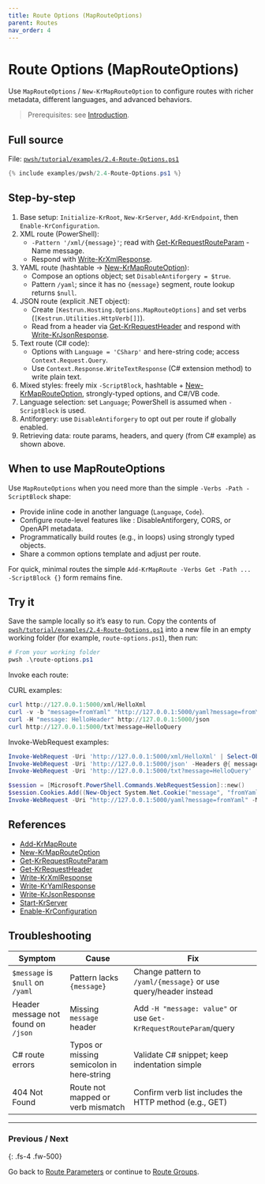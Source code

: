 ```yaml
---
title: Route Options (MapRouteOptions)
parent: Routes
nav_order: 4
---
```


# Route Options (MapRouteOptions)

Use `MapRouteOptions` / `New-KrMapRouteOption` to configure routes with richer metadata, different languages, and advanced behaviors.

> Prerequisites: see [Introduction][Introduction].

## Full source

File: [`pwsh/tutorial/examples/2.4-Route-Options.ps1`][2.4-Route-Options.ps1]

```powershell
{% include examples/pwsh/2.4-Route-Options.ps1 %}
```

## Step-by-step

1. Base setup: `Initialize-KrRoot`, `New-KrServer`, `Add-KrEndpoint`, then `Enable-KrConfiguration`.
2. XML route (PowerShell):
    - `-Pattern '/xml/{message}'`; read with [Get-KrRequestRouteParam][Get-KrRequestRouteParam] -Name message.
    - Respond with [Write-KrXmlResponse][Write-KrXmlResponse].
3. YAML route (hashtable → [New-KrMapRouteOption][New-KrMapRouteOption]):
    - Compose an options object; set `DisableAntiforgery = $true`.
    - Pattern `/yaml`; since it has no `{message}` segment, route lookup returns `$null`.
4. JSON route (explicit .NET object):
    - Create `[Kestrun.Hosting.Options.MapRouteOptions]` and set verbs (`[Kestrun.Utilities.HttpVerb[]]`).
    - Read from a header via [Get-KrRequestHeader][Get-KrRequestHeader] and respond with [Write-KrJsonResponse][Write-KrJsonResponse].
5. Text route (C# code):
    - Options with `Language = 'CSharp'` and here-string code; access `Context.Request.Query`.
    - Use `Context.Response.WriteTextResponse` (C# extension method) to write plain text.
6. Mixed styles: freely mix `-ScriptBlock`, hashtable + [New-KrMapRouteOption][New-KrMapRouteOption],
    strongly-typed options, and C#/VB code.
7. Language selection: set `Language`; PowerShell is assumed when `-ScriptBlock` is used.
8. Antiforgery: use `DisableAntiforgery` to opt out per route if globally enabled.
9. Retrieving data: route params, headers, and query (from C# example) as shown above.

## When to use MapRouteOptions

Use `MapRouteOptions` when you need more than the simple `-Verbs -Path -ScriptBlock` shape:

- Provide inline code in another language (`Language`, `Code`).
- Configure route-level features like : DisableAntiforgery, CORS, or OpenAPI metadata.
- Programmatically build routes (e.g., in loops) using strongly typed objects.
- Share a common options template and adjust per route.

For quick, minimal routes the simple `Add-KrMapRoute -Verbs Get -Path ... -ScriptBlock {}` form remains fine.

## Try it

Save the sample locally so it’s easy to run. Copy the contents of
[`pwsh/tutorial/examples/2.4-Route-Options.ps1`][2.4-Route-Options.ps1]
into a new file in an empty working folder (for example, `route-options.ps1`), then run:

```powershell
# From your working folder
pwsh .\route-options.ps1
```

Invoke each route:

CURL examples:

```powershell
curl http://127.0.0.1:5000/xml/HelloXml
curl -v -b "message=fromYaml" "http://127.0.0.1:5000/yaml?message=fromYaml"
curl -H "message: HelloHeader" http://127.0.0.1:5000/json
curl http://127.0.0.1:5000/txt?message=HelloQuery
```

Invoke-WebRequest examples:

```powershell
Invoke-WebRequest -Uri 'http://127.0.0.1:5000/xml/HelloXml' | Select-Object -ExpandProperty Content
Invoke-WebRequest -Uri 'http://127.0.0.1:5000/json' -Headers @{ message = 'HelloHeader' } | Select-Object -ExpandProperty Content
Invoke-WebRequest -Uri 'http://127.0.0.1:5000/txt?message=HelloQuery' | Select-Object -ExpandProperty Content

$session = [Microsoft.PowerShell.Commands.WebRequestSession]::new()
$session.Cookies.Add((New-Object System.Net.Cookie("message", "fromYaml", "/", "127.0.0.1")))
Invoke-WebRequest -Uri "http://127.0.0.1:5000/yaml?message=fromYaml" -Method Get -WebSession $session | Select-Object -ExpandProperty Content
```

## References

- [Add-KrMapRoute][Add-KrMapRoute]
- [New-KrMapRouteOption][New-KrMapRouteOption]
- [Get-KrRequestRouteParam][Get-KrRequestRouteParam]
- [Get-KrRequestHeader][Get-KrRequestHeader]
- [Write-KrXmlResponse][Write-KrXmlResponse]
- [Write-KrYamlResponse][Write-KrYamlResponse]
- [Write-KrJsonResponse][Write-KrJsonResponse]
- [Start-KrServer][Start-KrServer]
- [Enable-KrConfiguration][Enable-KrConfiguration]

## Troubleshooting

| Symptom                             | Cause                                     | Fix                                                              |
|-------------------------------------|-------------------------------------------|------------------------------------------------------------------|
| `$message` is `$null` on `/yaml`    | Pattern lacks `{message}`                 | Change pattern to `/yaml/{message}` or use query/header instead  |
| Header message not found on `/json` | Missing `message` header                  | Add `-H "message: value"` or use `Get-KrRequestRouteParam`/query |
| C# route errors                     | Typos or missing semicolon in here‑string | Validate C# snippet; keep indentation simple                     |
| 404 Not Found                       | Route not mapped or verb mismatch         | Confirm verb list includes the HTTP method (e.g., GET)           |

---

### Previous / Next

{: .fs-4 .fw-500}

Go back to [Route Parameters][Previous] or continue to [Route Groups][Next].

[2.4-Route-Options.ps1]: /pwsh/tutorial/examples/2.4-Route-Options.ps1
[Add-KrMapRoute]: /pwsh/cmdlets/Add-KrMapRoute
[New-KrMapRouteOption]: /pwsh/cmdlets/New-KrMapRouteOption
[Get-KrRequestRouteParam]: /pwsh/cmdlets/Get-KrRequestRouteParam
[Get-KrRequestHeader]: /pwsh/cmdlets/Get-KrRequestHeader
[Write-KrXmlResponse]: /pwsh/cmdlets/Write-KrXmlResponse
[Write-KrYamlResponse]: /pwsh/cmdlets/Write-KrYamlResponse
[Write-KrJsonResponse]: /pwsh/cmdlets/Write-KrJsonResponse
[Start-KrServer]: /pwsh/cmdlets/Start-KrServer
[Enable-KrConfiguration]: /pwsh/cmdlets/Enable-KrConfiguration
[Previous]: ./3.Route-Parameters
[Next]: ./5.Route-Groups
[Introduction]: ../1.introduction/index#prerequisites
